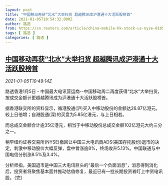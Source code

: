 ```yaml
---
layout: post
title: "中国移动再获“北水”大举扫货 超越腾讯成沪港通十大活跃股榜首"
date: 2021-01-05T10:54:32.000Z
author: 路透
from: https://cn.reuters.com/article/china-mobile-hk-stock-us-nyse-0105-idCNKBS29A12B
tags: [ 路透 ]
categories: [ 路透 ]
---
```

<!--1609844072000-->
[中国移动再获“北水”大举扫货 超越腾讯成沪港通十大活跃股榜首](https://cn.reuters.com/article/china-mobile-hk-stock-us-nyse-0105-idCNKBS29A12B)
------

<div>
<div><i>2021-01-05T10:49:14Z</i></div><p>路透香港1月5日 - 中国最大电讯营运商--中国移动周二再度获得“北水”大举扫货，按成交金额计更超越腾讯成为沪港通十大活跃股榜首。</p><p>据香港联交所的资料显示，循港股通(沪)买入中移动股份的金额达26.87亿港元，较上日倍增；自港股通(深)的买盘为5.85亿港元，与上日相若。</p><p>而总成交金额合计逾35亿港元，相当于中移动股份总成交金额102亿港元大约三分之一。</p><p>稍早纽约证券交易所(NYSE)撤回让中国三大电讯商ADS(美国存托股份)退市的决定，刺激中移动股价大幅反弹，盘中曾涨逾8%，终场收升5.13%。中国联通与中国电信分别涨8.5%及3.4%。</p><p>分析师指，美国退市是中国三大电讯巨头的“最后一个负面消息”，消息得到消化后，投资者将聚焦基本面并推动估值修复，最近已有一批长期投资者盯上中资电讯股。（完）</p>
</div>
